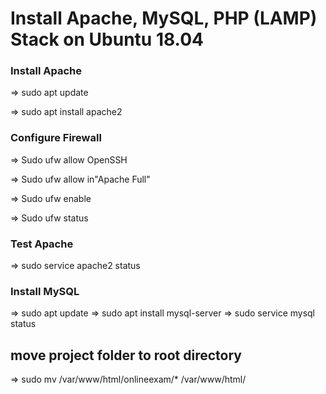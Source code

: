 # Install Apache, MySQL, PHP (LAMP) Stack on Ubuntu 18.04

### Install Apache

=> sudo apt update 

=> sudo apt install apache2

### Configure Firewall

=> Sudo ufw allow OpenSSH

=> Sudo ufw allow in"Apache Full"

=> Sudo ufw enable

=> Sudo ufw status


### Test Apache

=> sudo service apache2 status

### Install MySQL

=> sudo apt update
=> sudo apt install mysql-server
=> sudo service mysql status

## move project folder to root directory

=> sudo mv /var/www/html/onlineexam/* /var/www/html/
